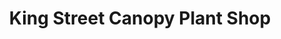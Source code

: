 ---
title: "King Street Canopy Plant Shop"
url: /lancaster/king-street-canopy-plant-shop/
shop: Garten-Center
---